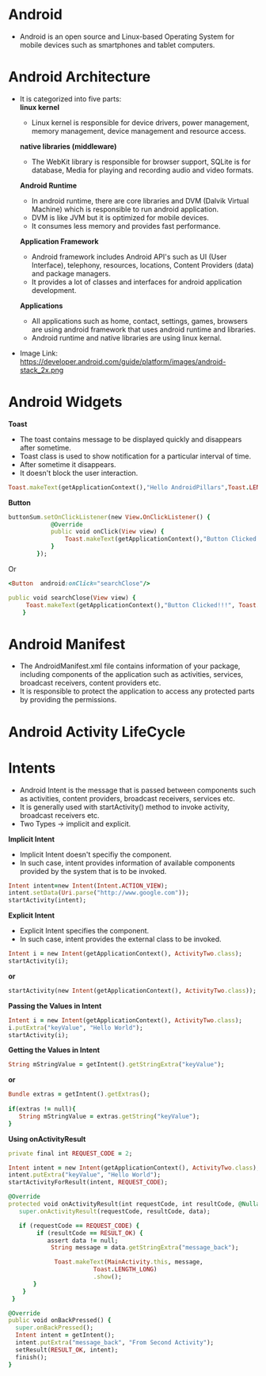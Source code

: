 # Android

- Android is an open source and Linux-based Operating System for mobile devices such as smartphones and tablet computers.

# Android Architecture

- It is categorized into five parts:  
     __linux kernel__  
     - Linux kernel is responsible for device drivers, power management, memory management, device management and resource access. 
     
     __native libraries (middleware)__  
     - The WebKit library is responsible for browser support, SQLite is for database, Media for playing and recording audio and video formats.  
     
     __Android Runtime__  
    - In android runtime, there are core libraries and DVM (Dalvik Virtual Machine) which is responsible to run android application. 
    - DVM is like JVM but it is optimized for mobile devices. 
    - It consumes less memory and provides fast performance.   
    
     __Application Framework__  
    - Android framework includes Android API's such as UI (User Interface), telephony, resources, locations, Content Providers (data) and package managers. 
    - It provides a lot of classes and interfaces for android application development.  
    
     __Applications__  
    - All applications such as home, contact, settings, games, browsers are using android framework that uses android runtime and libraries. 
    - Android runtime and native libraries are using linux kernal.  
- Image Link: https://developer.android.com/guide/platform/images/android-stack_2x.png

# Android Widgets

__Toast__

- The toast contains message to be displayed quickly and disappears after sometime.
- Toast class is used to show notification for a particular interval of time. 
- After sometime it disappears. 
- It doesn't block the user interaction.

```ruby
Toast.makeText(getApplicationContext(),"Hello AndroidPillars",Toast.LENGTH_SHORT).show();  
```

__Button__

```ruby
buttonSum.setOnClickListener(new View.OnClickListener() {  
            @Override  
            public void onClick(View view) {  
                Toast.makeText(getApplicationContext(),"Button Clicked!!!", Toast.LENGTH_LONG).show();  
            }  
        });  
```

Or

```ruby
<Button  android:onClick="searchClose"/>  
````

```ruby
public void searchClose(View view) {
     Toast.makeText(getApplicationContext(),"Button Clicked!!!", Toast.LENGTH_LONG).show();  
    }
```

# Android Manifest

- The AndroidManifest.xml file contains information of your package, including components of the application such as activities, services, broadcast receivers, content providers etc.
- It is responsible to protect the application to access any protected parts by providing the permissions.

# Android Activity LifeCycle


# Intents

- Android Intent is the message that is passed between components such as activities, content providers, broadcast receivers, services etc.
- It is generally used with startActivity() method to invoke activity, broadcast receivers etc.
- Two Types -> implicit and explicit.

__Implicit Intent__

- Implicit Intent doesn't specifiy the component.
- In such case, intent provides information of available components provided by the system that is to be invoked.

```ruby
Intent intent=new Intent(Intent.ACTION_VIEW);  
intent.setData(Uri.parse("http://www.google.com"));  
startActivity(intent);  
```

__Explicit Intent__

- Explicit Intent specifies the component. 
- In such case, intent provides the external class to be invoked.

```ruby
Intent i = new Intent(getApplicationContext(), ActivityTwo.class);  
startActivity(i);  
```

__or__

```ruby
startActivity(new Intent(getApplicationContext(), ActivityTwo.class));
```

__Passing the Values in Intent__

```ruby
Intent i = new Intent(getApplicationContext(), ActivityTwo.class);
i.putExtra("keyValue", "Hello World");
startActivity(i); 
```

__Getting the Values in Intent__

```ruby
String mStringValue = getIntent().getStringExtra("keyValue");
```

__or__

```ruby
Bundle extras = getIntent().getExtras();
        
if(extras != null){
   String mStringValue = extras.getString("keyValue");
}
```

__Using onActivityResult__

```ruby
private final int REQUEST_CODE = 2;

Intent intent = new Intent(getApplicationContext(), ActivityTwo.class);
intent.putExtra("keyValue", "Hello World");
startActivityForResult(intent, REQUEST_CODE);

@Override
protected void onActivityResult(int requestCode, int resultCode, @Nullable Intent data) {
   super.onActivityResult(requestCode, resultCode, data);

   if (requestCode == REQUEST_CODE) {
        if (resultCode == RESULT_OK) {
           assert data != null;
            String message = data.getStringExtra("message_back");

             Toast.makeText(MainActivity.this, message,
                        Toast.LENGTH_LONG)
                        .show();
       }
    }
 }
```

```ruby
@Override
public void onBackPressed() {
  super.onBackPressed();
  Intent intent = getIntent();
  intent.putExtra("message_back", "From Second Activity");
  setResult(RESULT_OK, intent);
  finish();
}
```
